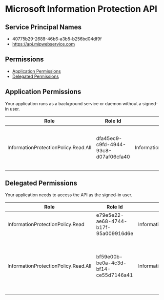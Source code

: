 # Microsoft Information Protection API
## Service Principal Names
- 40775b29-2688-46b6-a3b5-b256bd04df9f
- https://api.mipwebservice.com

 ## Permissions
- [Application Permissions](#application-permissions)
- [Delegated Permissions](#delegated-permissions)

## Application Permissions
Your application runs as a background service or daemon without a signed-in user.

| Role | Role Id | Display Name | Description |
|---|---|---|---|
| InformationProtectionPolicy.Read.All | dfa45ec9-c9fd-4944-93c8-d07af06cfa40 | InformationProtectionPolicy.Read.All | Read all published labels and label policies for an organization. |

## Delegated Permissions
Your application needs to access the API as the signed-in user. 

| Role | Role Id | Display Name | Description |
|---|---|---|---|
| InformationProtectionPolicy.Read | e79e5e22-ae68-4744-b17f-95a009916d6e | InformationProtectionPolicy.Read | Read user labels and label policies. |
| InformationProtectionPolicy.Read.All | bf59e00b-be0a-4c3d-bf14-ce55d7146a41 | InformationProtectionPolicy.Read.All | Read all published labels and label policies for an organization on your behalf. |

